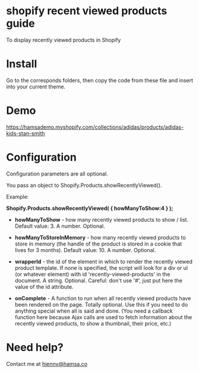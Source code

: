# shopify recent viewed products guide
To display recently viewed products in Shopify

# Install

Go to the corresponds folders, then copy the code from these file and insert into your current theme.

# Demo

https://hamsademo.myshopify.com/collections/adidas/products/adidas-kids-stan-smith

# Configuration

Configuration parameters are all optional.

You pass an object to Shopify.Products.showRecentlyViewed().

Example:

**Shopify.Products.showRecentlyViewed( { howManyToShow:4 } );**

* **howManyToShow** - how many recently viewed products to show / list. Default value: 3. A number. Optional.
* **howManyToStoreInMemory** - how many recently viewed products to store in memory (the handle of the product is stored in a cookie that lives for 3 months). Default value: 10. A number. Optional.
* **wrapperId** - the id of the element in which to render the recently viewed product template. If none is specified, the script will look for a div or ul (or whatever element) with id 'recently-viewed-products' in the document. A string. Optional. Careful: don't use '#', just put here the value of the id attribute.

* **onComplete** - A function to run when all recently viewed products have been rendered on the page. Totally optional. Use this if you need to do anything special when all is said and done. (You need a callback function here because Ajax calls are used to fetch information about the recently viewed products, to show a thumbnail, their price, etc.)

# Need help?

Contact me at hiennv@hamsa.co
